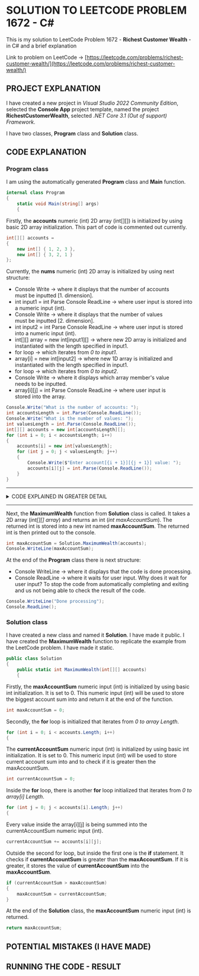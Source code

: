 # SOLUTION TO LEETCODE PROBLEM 1672 - C#

This is my solution to LeetCode Problem 1672 - **Richest Customer Wealth** - in C# and a brief explanation

Link to problem on LeetCode -> [https://leetcode.com/problems/richest-customer-wealth/](https://leetcode.com/problems/richest-customer-wealth/)

## PROJECT EXPLANATION

I have created a new project in _Visual Studio 2022 Community Edition_, selected the **Console App** project template, named the project **RichestCustomerWealth**, selected _.NET Core 3.1 (Out of support) Framework_.

I have two classes, **Program** class and **Solution** class.

## CODE EXPLANATION

### Program class 

I am using the automatically generated **Program** class and **Main** function.

```cs
internal class Program
{
    static void Main(string[] args)
    {
```

Firstly, the **accounts** numeric (int) 2D array (int[][]) is initialized by using basic 2D array initialization. This part of code is commented out currently.

```cs
int[][] accounts =
{
    new int[] { 1, 2, 3 },
    new int[] { 3, 2, 1 }
};
```

Currently, the **nums** numeric (int) 2D array is initialized by using next structure:

- Console Write -> where it displays that the number of accounts must be inputted [1. dimension].
- int input1 = int Parse Console ReadLine -> where user input is stored into a numeric input (int).
- Console Write -> where it displays that the number of values must be inputted [2. dimension].
- int input2 = int Parse Console ReadLine -> where user input is stored into a numeric input (int).
- int[][] array = new int[input1][] -> where new 2D array is initialized and instantiated with the length specified in input1.
- for loop -> which iterates from _0 to input1_.
- array[i] = new int[input2] -> where new 1D array is initialized and instantiated with the length specified in input1.
- for loop -> which iterates from _0 to input2_.
- Console Write -> where it displays which array member's value needs to be inputted.
- array[i][j] = int Parse Console ReadLine -> where user input is stored into the array.

```cs
Console.Write("What is the number of accounts: ");
int accountsLength = int.Parse(Console.ReadLine());
Console.Write("What is the number of values: ");
int valuesLength = int.Parse(Console.ReadLine());
int[][] accounts = new int[accountsLength][];
for (int i = 0; i < accountsLength; i++)
{
    accounts[i] = new int[valuesLength];
    for (int j = 0; j < valuesLength; j++)
    {
        Console.Write($"Enter account[{i + 1}][{j + 1}] value: ");
        accounts[i][j] = int.Parse(Console.ReadLine());
    }
}
```

---

<details>
<summary>CODE EXPLAINED IN GREATER DETAIL</summary><br>
- When initializing a 2D array and at once filling it with values, notice that array Length does not need to be specified. This is because the Length of the array is implied by the number of array submembers and their values provided. Also, array does not need to be specifically instantiated (new int[input][]). This is because instantiation is implied.<br><br>
- When initializing a 2D array first before filling it with values, array Length needs to be specified and array needs to be specifically instantiated (new int[input1][]).<br><br>
- When initializing each of the array submembers first before filling it with values, array Length needs to be specified and array needs to be specifically instantiated (new int[input2]).<br><br>
- Notice that you cannot at the start instantiate the 2D array by providing both Length values (new int[input1][input2]). You need to instantiate array submembers one at a time, after instantiating the 2D array itself.<br><br>
- Console.ReadLine always takes user input in a text format (string) . To convert the text input (string) into a numeric input (int) -> int Parse needs to be used.<br><br>
- 2D array submembers can be accessed by using array[i]. 2D array values can be accessed by using array[i][j].<br>
</details>

---

Next, the **MaximumWealth** function from **Solution** class is called. It takes a 2D array (_int[][] array_) and returns an int (_int maxAccountSum_). The returned int is stored into a new int named **maxAccountSum**. The returned int is then printed out to the console.

```cs
int maxAccountSum = Solution.MaximumWealth(accounts);
Console.WriteLine(maxAccountSum);
```

At the end of the **Program** class there is next structure:

- Console WriteLine -> where it displays that the code is done processing.
- Console ReadLine -> where it waits for user input. Why does it wait for user input? To stop the code from automatically completing and exiting and us not being able to check the result of the code.

```cs
Console.WriteLine("Done processing");
Console.ReadLine();
```

### Solution class 

I have created a new class and named it **Solution**. I have made it public. I have created the **MaximumWealth** function to replicate the example from the LeetCode problem. I have made it static.

```cs
public class Solution
{
    public static int MaximumWealth(int[][] accounts)
    {
```

Firstly, the **maxAccountSum** numeric input (int) is initialized by using basic int initialization. It is set to 0. This numeric input (int) will be used to store the biggest account sum into and return it at the end of the function.

```cs
int maxAccountSum = 0;
```

Secondly, the **for** loop is initialized that iterates from _0 to array Length_.

```cs
for (int i = 0; i < accounts.Length; i++)
{
```

The **currentAccountSum** numeric input (int) is initialized by using basic int initialization. It is set to 0. This numeric input (int) will be used to store current account sum into and to check if it is greater then the maxAccountSum.

```cs
int currentAccountSum = 0;
```

Inside the **for** loop, there is another **for** loop initialized that iterates from _0 to array[i] Length_.

```cs
for (int j = 0; j < accounts[i].Length; j++)
{
```

Every value inside the array[i][j] is being summed into the currentAccountSum numeric input (int).

```cs
currentAccountSum += accounts[i][j];
```

Outside the second for loop, but inside the first one is the **if** statement. It checks if **currentAccountSum** is greater than the **maxAccountSum**. If it is greater, it stores the value of **currentAccountSum** into the **maxAccountSum**.

```cs
if (currentAccountSum > maxAccountSum)
{
    maxAccountSum = currentAccountSum;
}
```

At the end of the **Solution** class, the **maxAccountSum** numeric input (int) is returned.

```cs
return maxAccountSum;
```

## POTENTIAL MISTAKES (I HAVE MADE)



## RUNNING THE CODE - RESULT


